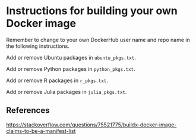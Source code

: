 # Instructions for building your own Docker image

Remember to change to your own DockerHub user name and repo name in the following instructions.

Add or remove Ubuntu packages in `ubuntu_pkgs.txt`.

Add or remove Python packages in `python_pkgs.txt`.

Add or remove R packages in `r_pkgs.txt`.

Add or remove Julia packages in `julia_pkgs.txt`.


## References

<https://stackoverflow.com/questions/75521775/buildx-docker-image-claims-to-be-a-manifest-list>
